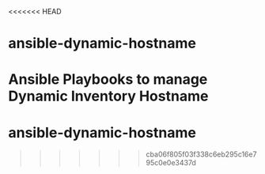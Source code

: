 <<<<<<< HEAD
# ansible-dynamic-hostname
Ansible Playbooks to manage Dynamic Inventory Hostname
=======
# ansible-dynamic-hostname
>>>>>>> cba06f805f03f338c6eb295c16e795c0e0e3437d
